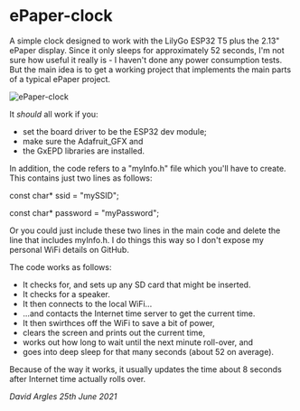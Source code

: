# ePaper-clock
A simple clock designed to work with the LilyGo ESP32 T5 plus the 2.13" ePaper display. Since it only sleeps for approximately 52 seconds, I'm not sure how useful it really is - I haven't done any power consumption tests. But the main idea is to get a working project that implements the main parts of a typical ePaper project.

![ePaper-clock](https://user-images.githubusercontent.com/5638741/123490736-bd5ef280-d60c-11eb-94fe-85b94f46dde8.jpg)

It _should_ all work if you:

  - set the board driver to be the ESP32 dev module;
  - make sure the Adafruit_GFX and
  - the GxEPD libraries are installed.

In addition, the code refers to a "myInfo.h" file which you'll have to create. This contains just two lines as follows:

   const char* ssid       = "mySSID";
   
   const char* password   = "myPassword";
   
Or you could just include these two lines in the main code and delete the line that includes myInfo.h. I do things this way so I don't expose my personal WiFi details on GitHub.

The code works as follows:

  - It checks for, and sets up any SD card that might be inserted.
  - It checks for a speaker.
  - It then connects to the local WiFi...
  - ...and contacts the Internet time server to get the current time.
  - It then swirthces off the WiFi to save a bit of power,
  - clears the screen and prints out the current time,
  - works out how long to wait until the next minute roll-over, and 
  - goes into deep sleep for that many seconds (about 52 on average).
  
Because of the way it works, it usually updates the time about 8 seconds after Internet time actually rolls over.

_David Argles 25th June 2021_

